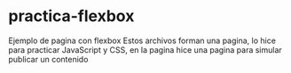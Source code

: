 # practica-flexbox
Ejemplo de pagina con flexbox
Estos archivos forman una pagina, lo hice para practicar JavaScript y CSS, en la pagina
hice una pagina para simular publicar un contenido 
